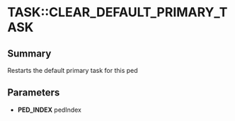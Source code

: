 # TASK::CLEAR_DEFAULT_PRIMARY_TASK

## Summary
Restarts the default primary task for this ped

## Parameters
* **PED_INDEX** pedIndex